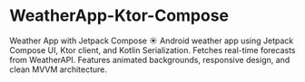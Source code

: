 # WeatherApp-Ktor-Compose
Weather App with Jetpack Compose ☀️ Android weather app using Jetpack Compose UI, Ktor client, and Kotlin Serialization. Fetches real-time forecasts from WeatherAPI. Features animated backgrounds, responsive design, and clean MVVM architecture.

